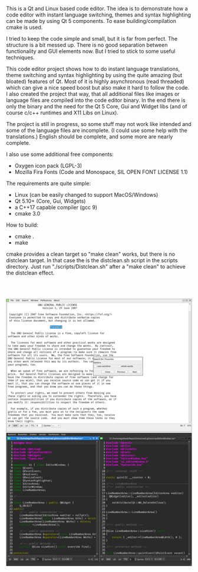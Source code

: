 This is a Qt and Linux based code editor. The idea is to demonstrate how a code
editor with instant language switching, themes and syntax highlighting can be
made by using Qt 5 components. To ease building/compilation cmake is used.

I tried to keep the code simple and small, but it is far from perfect. The
structure is a bit messed up. There is no good separation between functionality
and GUI elements now. But I tried to stick to some useful techniques.

This code editor project shows how to do instant language translations, theme
switching and syntax highlighting by using the quite amazing (but bloated)
features of Qt. Most of it is highly asynchronous (read threaded) which can give
a nice speed boost but also make it hard to follow the code. I also created the
project that way, that all additional files like images or language files are
compiled into the code editor binary. In the end there is only the binary and
the need for the Qt 5 Core, Gui and Widget libs (and of course c/c++ runtimes
and X11 Libs on Linux).

The project is still in progress, so some stuff may not work like intended and
some of the language files are incomplete. (I could use some help with the
translations.) English should be complete, and some more are nearly complete.

I also use some additional free components:
- Oxygen icon pack (LGPL-3)
- Mozilla Fira Fonts (Code and Monospace, SIL OPEN FONT LICENSE 1.1)

The requirements are quite simple:
- Linux (can be easily changed to support MacOS/Windows)
- Qt 5.10+ (Core, Gui, Widgets)
- a C++17 capable compiler (gcc 9)
- cmake 3.0

How to build:
- cmake .
- make

cmake provides a clean target so "make clean" works, but there is no distclean
target. In that case the is the distclean.sh script in the scripts directory.
Just run "./scripts/Distclean.sh" after a "make clean" to achieve the distclean
effect.

<br></br>
<p align="center">
<img src="./demo_images/coed.png" alt="CoEd">
<img src="./demo_images/coed_dark.png" alt="Coed Dark Mode">
</p>
